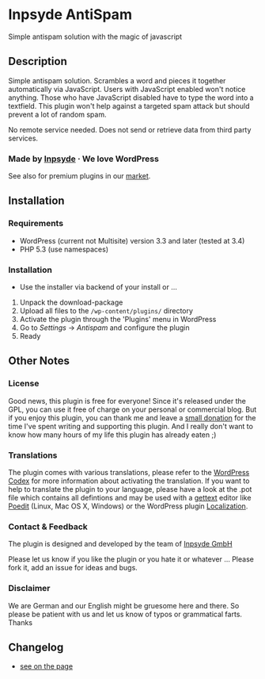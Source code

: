 # Inpsyde AntiSpam
Simple antispam solution with the magic of javascript

## Description
Simple antispam solution. Scrambles a word and pieces it together automatically via JavaScript. Users with JavaScript enabled won't notice anything. Those who have JavaScript disabled have to type the word into a textfield. This plugin won't help against a targeted spam attack but should prevent a lot of random spam.

No remote service needed. Does not send or retrieve data from third party services.

### Made by [Inpsyde](http://inpsyde.com) &middot; We love WordPress
See also for premium plugins in our [market](http://marketpress.com).

## Installation
### Requirements
* WordPress (current not Multisite) version 3.3 and later (tested at 3.4)
* PHP 5.3 (use namespaces)

### Installation
 * Use the installer via backend of your install or ...

1. Unpack the download-package
1. Upload all files to the `/wp-content/plugins/` directory
1. Activate the plugin through the 'Plugins' menu in WordPress
1. Go to *Settings* -> *Antispam* and configure the plugin
1. Ready

## Other Notes
### License
Good news, this plugin is free for everyone! Since it's released under the GPL, you can use it free of charge on your personal or commercial blog. But if you enjoy this plugin, you can thank me and leave a [small donation](http://bueltge.de/wunschliste/ "Wishliste and Donate") for the time I've spent writing and supporting this plugin. And I really don't want to know how many hours of my life this plugin has already eaten ;)

### Translations
The plugin comes with various translations, please refer to the [WordPress Codex](http://codex.wordpress.org/Installing_WordPress_in_Your_Language "Installing WordPress in Your Language") for more information about activating the translation. If you want to help to translate the plugin to your language, please have a look at the .pot file which contains all defintions and may be used with a [gettext](http://www.gnu.org/software/gettext/) editor like [Poedit](http://www.poedit.net/) (Linux, Mac OS X, Windows) or the WordPress plugin [Localization](http://wordpress.org/extend/plugins/codestyling-localization/).

### Contact & Feedback
The plugin is designed and developed by the team of [Inpsyde GmbH](http://inpsyde.com)

Please let us know if you like the plugin or you hate it or whatever ... Please fork it, add an issue for ideas and bugs.

### Disclaimer
We are German and our English might be gruesome here and there. So please be patient with us and let us know of typos or grammatical farts. Thanks

## Changelog

 * [see on the page](http://wordpress.org/extend/plugins/js-antispam/changelog/)
